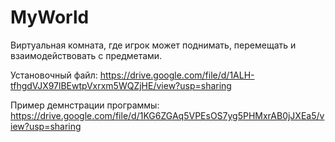 # MyWorld

Виртуальная комната, где игрок может поднимать, перемещать и взаимодействовать с предметами.

Установочный файл: https://drive.google.com/file/d/1ALH-tfhgdVJX97lBEwtpVxrxm5WQZjHE/view?usp=sharing

Пример демнстрации программы: https://drive.google.com/file/d/1KG6ZGAq5VPEsOS7yg5PHMxrAB0jJXEa5/view?usp=sharing
